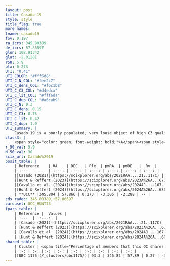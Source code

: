 ```yaml
---
layout: post
title: Casado 19
style: style
title_flag: true
more_names: 
fname: casado19
fov: 0.197
ra_icrs: 345.80389
de_icrs: 57.86597
glon: 108.91342
glat: -2.01281
r50: 5.9
plx: 0.273
UTI: "0.41"
UTI_COLOR: "#fff5d8"
UTI_C_N_COL: "#fee2c7"
UTI_C_dens_COL: "#f6c1b8"
UTI_C_C3_COL: "#d4edca"
UTI_C_lit_COL: "#fff6da"
UTI_C_dup_COL: "#a6cab9"
UTI_C_N: 0.3
UTI_C_dens: 0.15
UTI_C_C3: 0.75
UTI_C_lit: 0.42
UTI_C_dup: 1.0
UTI_summary: |
    Casado 19 is a poorly populated, very loose object of high C3 quality. It is poorly studied in the literature. This object shares a large percentage of members with a later reported entry.
class3: |
    <span style="color: green; font-weight: bold;">A</span><span style="color: #FFC300; font-weight: bold;">B</span>
r_50_val: 5.9
N_50_val: 30
scix_url: Casado%2019
posit_table: |
    | Reference    | RA    | DEC   | Plx  | pmRA  | pmDE   |  Rv  |
    | :---         | :---: | :---: | :---: | :---: | :---: | :---: |
    |[Casado (2021)](https://scixplorer.org/abs/2021RAA....21..117C) | 345.801 | 57.889 | 0.3 | -3.3 | -2.2 | -- |
    |[Hunt & Reffert (2023)](https://scixplorer.org/abs/2023A%26A...673A.114H) | 345.817 | 57.872 | 0.273 | -3.282 | -2.304 | -74.908 |
    |[Cavallo et al. (2024)](https://scixplorer.org/abs/2024AJ....167...12C) | 345.851 | 57.881 | 0.272 | -- | -- | -- |
    |[Hunt & Reffert (2024)](https://scixplorer.org/abs/2024A%26A...686A..42H) | 345.817 | 57.872 | 0.273 | -3.282 | -2.304 | -74.908 |
    | **UCC** |345.804 | 57.866 | 0.273 | -3.305 | -2.288 | -- | 
cds_radec: 345.80389,+57.86597
carousel: UCC_HUNT23
fpars_table: |
    | Reference |  Values |
    | :---  |  :---:  |
    | [Casado (2021)](https://scixplorer.org/abs/2021RAA....21..117C) | `d_kpc=3.1` |
    | [Hunt & Reffert (2023)](https://scixplorer.org/abs/2023A%26A...673A.114H) | `AV50=2.192, diffAV50=2.261, MOD50=12.593, logAge50=8.043` |
    | [Cavallo et al. (2024)](https://scixplorer.org/abs/2024AJ....167...12C) | `AV50=2.17, dMod50=12.52, logAge50=8.11, [Fe/H]50=0.36` |
    | [Hunt & Reffert (2024)](https://scixplorer.org/abs/2024A%26A...686A..42H) | `MassJ=710.830` |
shared_table: |
    | Cluster | <span title="Percentage of members that this OC shares with the ones listed">%</span>   | RA   | DEC   | Plx   | pmRA  | pmDE  | Rv | UTI |
    | :-: | :-: |:-: | :-: | :-: | :-: | :-: | :-: | :-: |
    |[UBC 1175](/_clusters/ubc1175/)| 93.3 | 345.82 | 57.89 | 0.27 | -3.27 | -2.35 | -74.86 |0.13 |
---
```

